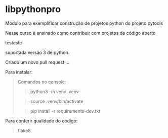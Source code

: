# libpythonpro
Módulo para exemplificar construção de projetos python do projeto pytools

Nesse curso é ensinado como contribuir com projetos de código aberto

testeste

suportada versão 3 de python.

Criado um novo pull request ...

Para instalar:


>Comandos no console:
> 
>>python3 -m venv .venv
>
>>source .venv/bin/activate
> 
>>pip install -r requirements-dev.txt
> 
Para conferir qualidade do código:

>flake8



